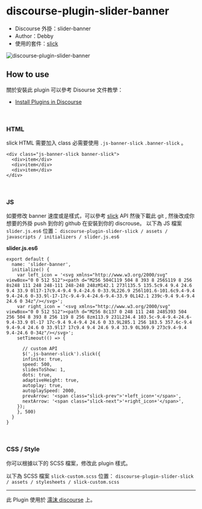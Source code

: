 # discourse-plugin-slider-banner

* Discourse 外掛：slider-banner
* Author：Debby
* 使用的套件：[slick](http://kenwheeler.github.io/slick/)



![discourse-plugin-slider-banner](https://i.imgur.com/Ax7hop8.png)


## How to use

關於安裝此 plugin 可以參考 Disourse 文件教學：
* [Install Plugins in Discourse](https://meta.discourse.org/t/install-plugins-in-discourse/19157)

</br>

### HTML 
slick HTML 需要加入 class 必需要使用 `.js-banner-slick` `.banner-slick` 。
```
<div class="js-banner-slick banner-slick">
  <div>item</div>
  <div>item</div>
  <div>item</div>
</div>
```

</br>

### JS
如要修改 banner 速度或是樣式，可以參考 [slick](http://kenwheeler.github.io/slick/) API 然後下載此 git , 然後改成你想要的外掛 push 到你的 github 在安裝到你的 discrouse。
以下為 JS 檔案 `slider.js.es6` 位置：
`discourse-plugin-slider-slick / assets / javascripts / initializers / slider.js.es6`

**slider.js.es6**

```
export default {
  name: 'slider-banner',
  initialize() {
    var left_icon = '<svg xmlns="http://www.w3.org/2000/svg" viewBox="0 0 512 512"><path d="M256 504C119 504 8 393 8 256S119 8 256 8s248 111 248 248-111 248-248 248zM142.1 273l135.5 135.5c9.4 9.4 24.6 9.4 33.9 0l17-17c9.4-9.4 9.4-24.6 0-33.9L226.9 256l101.6-101.6c9.4-9.4 9.4-24.6 0-33.9l-17-17c-9.4-9.4-24.6-9.4-33.9 0L142.1 239c-9.4 9.4-9.4 24.6 0 34z"/></svg>';
    var right_icon = '<svg xmlns="http://www.w3.org/2000/svg" viewBox="0 0 512 512"><path d="M256 8c137 0 248 111 248 248S393 504 256 504 8 393 8 256 119 8 256 8zm113.9 231L234.4 103.5c-9.4-9.4-24.6-9.4-33.9 0l-17 17c-9.4 9.4-9.4 24.6 0 33.9L285.1 256 183.5 357.6c-9.4 9.4-9.4 24.6 0 33.9l17 17c9.4 9.4 24.6 9.4 33.9 0L369.9 273c9.4-9.4 9.4-24.6 0-34z"/></svg>';
    setTimeout(() => {
    
      // custom API 
      $('.js-banner-slick').slick({
      infinite: true,
      speed: 500,
      slidesToShow: 1,
      dots: true,
      adaptiveHeight: true,
      autoplay: true,
      autoplaySpeed: 2000,
      prevArrow: '<span class="slick-prev">'+left_icon+'</span>',
      nextArrow: '<span class="slick-next">'+right_icon+'</span>',
    });
    }, 500)
  }
}
```

</br>

### CSS / Style

你可以根據以下的 SCSS 檔案，修改此 plugin 樣式。

以下為 SCSS 檔案 `slick-custom.scss` 位置：
`discourse-plugin-slider-slick / assets / stylesheets / slick-custom.scss `


---

此 Plugin 使用於 [濡沫 discourse](https://community.lezismore.org/) 上。
